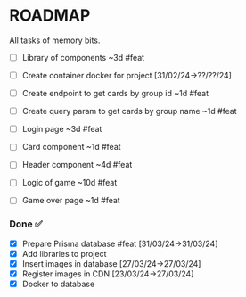 # ROADMAP

All tasks of memory bits.

- [ ] Library of components ~3d #feat
- [ ] Create container docker for project [31/02/24->??/??/24]
- [ ] Create endpoint to get cards by group id ~1d #feat
- [ ] Create query param to get cards by group name ~1d #feat
- [ ] Login page ~3d #feat
- [ ] Card component ~1d #feat
- [ ] Header component ~4d #feat
- [ ] Logic of game ~10d #feat
- [ ] Game over page ~1d #feat


### Done ✅

- [x] Prepare Prisma database #feat [31/03/24->31/03/24]
- [x] Add libraries to project
- [x] Insert images in database [27/03/24->27/03/24]
- [x] Register images in CDN [23/03/24->27/03/24]
- [x] Docker to database
